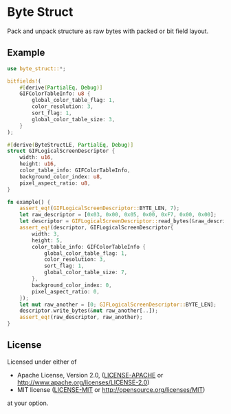 # Byte Struct

Pack and unpack structure as raw bytes with packed or bit field layout.

## Example
```rust
use byte_struct::*;

bitfields!(
    #[derive(PartialEq, Debug)]
    GIFColorTableInfo: u8 {
        global_color_table_flag: 1,
        color_resolution: 3,
        sort_flag: 1,
        global_color_table_size: 3,
    }
);

#[derive(ByteStructLE, PartialEq, Debug)]
struct GIFLogicalScreenDescriptor {
    width: u16,
    height: u16,
    color_table_info: GIFColorTableInfo,
    background_color_index: u8,
    pixel_aspect_ratio: u8,
}

fn example() {
    assert_eq!(GIFLogicalScreenDescriptor::BYTE_LEN, 7);
    let raw_descriptor = [0x03, 0x00, 0x05, 0x00, 0xF7, 0x00, 0x00];
    let descriptor = GIFLogicalScreenDescriptor::read_bytes(&raw_descriptor[..]);
    assert_eq!(descriptor, GIFLogicalScreenDescriptor{
        width: 3,
        height: 5,
        color_table_info: GIFColorTableInfo {
            global_color_table_flag: 1,
            color_resolution: 3,
            sort_flag: 1,
            global_color_table_size: 7,
        },
        background_color_index: 0,
        pixel_aspect_ratio: 0,
    });
    let mut raw_another = [0; GIFLogicalScreenDescriptor::BYTE_LEN];
    descriptor.write_bytes(&mut raw_another[..]);
    assert_eq!(raw_descriptor, raw_another);
}
```

## License

Licensed under either of

 * Apache License, Version 2.0, ([LICENSE-APACHE](LICENSE-APACHE) or http://www.apache.org/licenses/LICENSE-2.0)
 * MIT license ([LICENSE-MIT](LICENSE-MIT) or http://opensource.org/licenses/MIT)

at your option.
